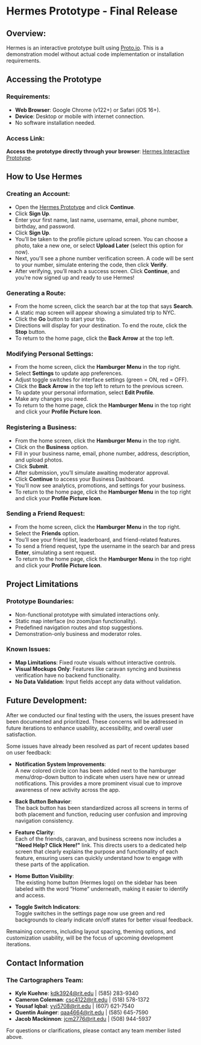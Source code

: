 # Hermes Prototype - Final Release

## Overview:
Hermes is an interactive prototype built using [Proto.io](https://proto.io). This is a demonstration model without actual code implementation or installation requirements.

## Accessing the Prototype

### Requirements:
- **Web Browser**: Google Chrome (v122+) or Safari (iOS 16+).
- **Device**: Desktop or mobile with internet connection.
- No software installation needed.

### Access Link:
**Access the prototype directly through your browser**: [Hermes Interactive Prototype](https://pr.to/VR4MOO/).

## How to Use Hermes

### Creating an Account:
- Open the [Hermes Prototype](https://pr.to/VR4MOO/) and click **Continue**.  
- Click **Sign Up**.  
- Enter your first name, last name, username, email, phone number, birthday, and password.  
- Click **Sign Up**.  
- You’ll be taken to the profile picture upload screen. You can choose a photo, take a new one, or select **Upload Later** (select this option for now).  
- Next, you'll see a phone number verification screen. A code will be sent to your number, simulate entering the code, then click **Verify**.  
- After verifying, you’ll reach a success screen. Click **Continue**, and you’re now signed up and ready to use Hermes!

### Generating a Route:
- From the home screen, click the search bar at the top that says **Search**.  
- A static map screen will appear showing a simulated trip to NYC.  
- Click the **Go** button to start your trip.  
- Directions will display for your destination. To end the route, click the **Stop** button.  
- To return to the home page, click the **Back Arrow** at the top left.

### Modifying Personal Settings:
- From the home screen, click the **Hamburger Menu** in the top right.  
- Select **Settings** to update app preferences.  
- Adjust toggle switches for interface settings (green = ON, red = OFF).  
- Click the **Back Arrow** in the top left to return to the previous screen.  
- To update your personal information, select **Edit Profile**.  
- Make any changes you need.  
- To return to the home page, click the **Hamburger Menu** in the top right and click your **Profile Picture Icon**.

### Registering a Business:
- From the home screen, click the **Hamburger Menu** in the top right.  
- Click on the **Business** option.  
- Fill in your business name, email, phone number, address, description, and upload photos.  
- Click **Submit**.  
- After submission, you’ll simulate awaiting moderator approval.  
- Click **Continue** to access your Business Dashboard.  
- You’ll now see analytics, promotions, and settings for your business.  
- To return to the home page, click the **Hamburger Menu** in the top right and click your **Profile Picture Icon**.

### Sending a Friend Request:
- From the home screen, click the **Hamburger Menu** in the top right.  
- Select the **Friends** option.  
- You’ll see your friend list, leaderboard, and friend-related features.  
- To send a friend request, type the username in the search bar and press **Enter**, simulating a sent request.  
- To return to the home page, click the **Hamburger Menu** in the top right and click your **Profile Picture Icon**.

## Project Limitations

### Prototype Boundaries:
- Non-functional prototype with simulated interactions only.
- Static map interface (no zoom/pan functionality).
- Predefined navigation routes and stop suggestions.
- Demonstration-only business and moderator roles.

### Known Issues:
- **Map Limitations**: Fixed route visuals without interactive controls.
- **Visual Mockups Only**: Features like caravan syncing and business verification have no backend functionality.  
- **No Data Validation**: Input fields accept any data without validation.  

## Future Development:
After we conducted our final testing with the users, the issues present have been documented and prioritized. These concerns will be addressed in future iterations to enhance usability, accessibility, and overall user satisfaction.

Some issues have already been resolved as part of recent updates based on user feedback:

- **Notification System Improvements**:  
  A new colored circle icon has been added next to the hamburger menu/drop-down button to indicate when users have new or unread notifications. This provides a more prominent visual cue to improve awareness of new activity across the app.

- **Back Button Behavior**:  
  The back button has been standardized across all screens in terms of both placement and function, reducing user confusion and improving navigation consistency.

- **Feature Clarity**:  
  Each of the friends, caravan, and business screens now includes a **"Need Help? Click Here!"** link. This directs users to a dedicated help screen that clearly explains the purpose and functionality of each feature, ensuring users can quickly understand how to engage with these parts of the application.

- **Home Button Visibility**:  
  The existing home button (Hermes logo) on the sidebar has been labeled with the word “Home” underneath, making it easier to identify and access.

- **Toggle Switch Indicators**:  
  Toggle switches in the settings page now use green and red backgrounds to clearly indicate on/off states for better visual feedback.

Remaining concerns, including layout spacing, theming options, and customization usability, will be the focus of upcoming development iterations.

## Contact Information

### The Cartographers Team:
- **Kyle Kuehne**: kdk3924@rit.edu | (585) 283-9340  
- **Cameron Coleman**: csc4122@rit.edu | (518) 578-1372  
- **Yousaf Iqbal**: yyi5708@rit.edu | (607) 621-7540  
- **Quentin Auinger**: qaa4664@rit.edu | (585) 645-7590  
- **Jacob Mackinnon**: jcm2776@rit.edu | (508) 944-5937  

For questions or clarifications, please contact any team member listed above.
